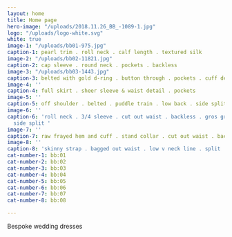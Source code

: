 ```yaml
---
layout: home
title: Home page
hero-image: "/uploads/2018.11.26_BB_-1089-1.jpg"
logo: "/uploads/logo-white.svg"
white: true
image-1: "/uploads/bb01-975.jpg"
caption-1: pearl trim . roll neck . calf length . textured silk
image-2: "/uploads/bb02-11821.jpg"
caption-2: cap sleeve . round neck . pockets . backless
image-3: "/uploads/bb03-1443.jpg"
caption-3: belted with gold d-ring . button through . pockets . cuff detail .
image-4: ''
caption-4: full skirt . sheer sleeve & waist detail . pockets
image-5: ''
caption-5: off shoulder . belted . puddle train . low back . side split . heavy crepe
image-6: ''
caption-6: 'roll neck . 3/4 sleeve . cut out waist . backless . gros grain trim .
  side split '
image-7: ''
caption-7: raw frayed hem and cuff . stand collar . cut out waist . backless
image-8: ''
caption-8: 'skinny strap . bagged out waist . low v neck line . split '
cat-number-1: bb:01
cat-number-2: bb:02
cat-number-3: bb:03
cat-number-4: bb:04
cat-number-5: bb:05
cat-number-6: bb:06
cat-number-7: bb:07
cat-number-8: bb:08

---
```

Bespoke wedding dresses